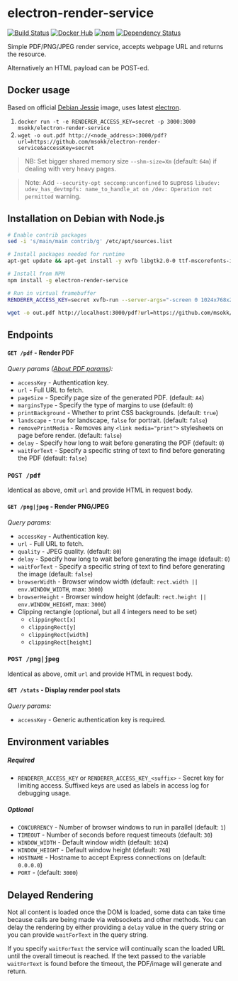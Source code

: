 # electron-render-service
[![Build Status](https://travis-ci.org/msokk/electron-render-service.svg?branch=master)](https://travis-ci.org/msokk/electron-render-service)
[![Docker Hub](https://img.shields.io/badge/docker-ready-blue.svg)](https://hub.docker.com/r/msokk/electron-render-service/)
[![npm](https://img.shields.io/npm/v/electron-render-service.svg)](https://www.npmjs.com/package/electron-render-service)
[![Dependency Status](https://david-dm.org/msokk/electron-render-service.svg)](https://david-dm.org/msokk/electron-render-service)

Simple PDF/PNG/JPEG render service, accepts webpage URL and returns the resource.

Alternatively an HTML payload can be POST-ed.

## Docker usage

Based on official [Debian Jessie](https://hub.docker.com/_/debian/) image, uses latest [electron](https://github.com/atom/electron).


1. `docker run -t -e RENDERER_ACCESS_KEY=secret -p 3000:3000 msokk/electron-render-service`
2. `wget -o out.pdf http://<node_address>:3000/pdf?url=https://github.com/msokk/electron-render-service&accessKey=secret`

> NB: Set bigger shared memory size `--shm-size=Xm` (default: `64m`) if dealing with very heavy pages.

> Note: Add `--security-opt seccomp:unconfined` to supress `libudev: udev_has_devtmpfs: name_to_handle_at on /dev: Operation not permitted` warning.



## Installation on Debian with Node.js

```sh
# Enable contrib packages
sed -i 's/main/main contrib/g' /etc/apt/sources.list

# Install packages needed for runtime
apt-get update && apt-get install -y xvfb libgtk2.0-0 ttf-mscorefonts-installer libnotify4 libgconf2-4 libnss3 dbus-x11

# Install from NPM
npm install -g electron-render-service

# Run in virtual framebuffer
RENDERER_ACCESS_KEY=secret xvfb-run --server-args="-screen 0 1024x768x24" electron-render-service

wget -o out.pdf http://localhost:3000/pdf?url=https://github.com/msokk/electron-render-service&accessKey=secret
```


## Endpoints

#### `GET /pdf` - Render PDF

*Query params ([About PDF params](https://github.com/atom/electron/blob/master/docs/api/web-contents.md#webcontentsprinttopdfoptions-callback)):*

  * `accessKey` - Authentication key.
  * `url` - Full URL to fetch.
  * `pageSize` - Specify page size of the generated PDF. (default: `A4`)
  * `marginsType` - Specify the type of margins to use (default: `0`)
  * `printBackground` - Whether to print CSS backgrounds. (default: `true`)
  * `landscape` -  `true` for landscape, `false` for portrait. (default: `false`)
  * `removePrintMedia` - Removes any `<link media="print">` stylesheets on page before render. (default: `false`)
  * `delay` - Specify how long to wait before generating the PDF (default: `0`)
  * `waitForText` - Specify a specific string of text to find before generating the PDF (default: `false`)

### `POST /pdf`

Identical as above, omit `url` and provide HTML in request body.

#### `GET /png|jpeg` - Render PNG/JPEG

*Query params:*

  * `accessKey` - Authentication key.
  * `url` - Full URL to fetch.
  * `quality` - JPEG quality. (default: `80`)
  * `delay` - Specify how long to wait before generating the image (default: `0`)
  * `waitForText` - Specify a specific string of text to find before generating the image (default: `false`)
  * `browserWidth` - Browser window width (default: `rect.width || env.WINDOW_WIDTH`, max: `3000`)
  * `browserHeight` - Browser window height (default: `rect.height || env.WINDOW_HEIGHT`, max: `3000`)
  * Clipping rectangle (optional, but all 4 integers need to be set)
    * `clippingRect[x]`
    * `clippingRect[y]`
    * `clippingRect[width]`
    * `clippingRect[height]`

### `POST /png|jpeg`

Identical as above, omit `url` and provide HTML in request body.

#### `GET /stats` - Display render pool stats

*Query params:*

* `accessKey` - Generic authentication key is required.


## Environment variables

##### *Required*
* `RENDERER_ACCESS_KEY` or `RENDERER_ACCESS_KEY_<suffix>` - Secret key for limiting access. Suffixed keys are used as labels in access log for debugging usage.

##### *Optional*
* `CONCURRENCY` - Number of browser windows to run in parallel (default: `1`)
* `TIMEOUT` - Number of seconds before request timeouts (default: `30`)
* `WINDOW_WIDTH` - Default window width (default: `1024`)
* `WINDOW_HEIGHT` - Default window height (default: `768`)
* `HOSTNAME` - Hostname to accept Express connections on (default: `0.0.0.0`)
* `PORT` - (default: `3000`)


## Delayed Rendering

Not all content is loaded once the DOM is loaded, some data can take time because calls are being made via websockets and other methods. You can delay the rendering by either providing a `delay` value in the query string or you can provide `waitForText` in the query string.

If you specify `waitForText` the service will continually scan the loaded URL until the overall timeout is reached. If the text passed to the variable `waitForText` is found before the timeout, the PDF/image will generate and return.
